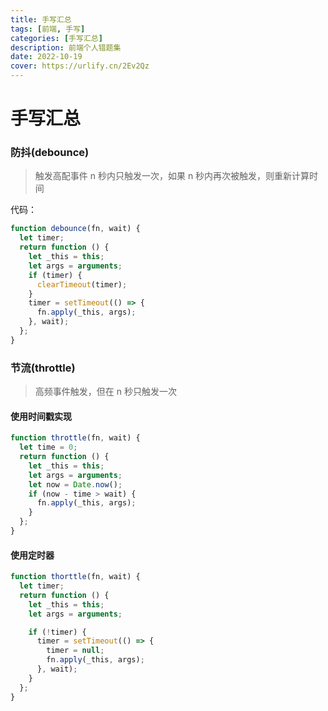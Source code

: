 ```yaml
---
title: 手写汇总
tags: [前端, 手写]
categories: [手写汇总]
description: 前端个人错题集
date: 2022-10-19
cover: https://urlify.cn/2Ev2Qz
---
```


# 手写汇总

### 防抖(debounce)

> 触发高配事件 n 秒内只触发一次，如果 n 秒内再次被触发，则重新计算时间

代码：

```js
function debounce(fn, wait) {
  let timer;
  return function () {
    let _this = this;
    let args = arguments;
    if (timer) {
      clearTimeout(timer);
    }
    timer = setTimeout(() => {
      fn.apply(_this, args);
    }, wait);
  };
}
```

### 节流(throttle)

> 高频事件触发，但在 n 秒只触发一次

#### 使用时间戳实现

```js
function throttle(fn, wait) {
  let time = 0;
  return function () {
    let _this = this;
    let args = arguments;
    let now = Date.now();
    if (now - time > wait) {
      fn.apply(_this, args);
    }
  };
}
```

#### 使用定时器

```js
function thorttle(fn, wait) {
  let timer;
  return function () {
    let _this = this;
    let args = arguments;

    if (!timer) {
      timer = setTimeout(() => {
        timer = null;
        fn.apply(_this, args);
      }, wait);
    }
  };
}
```
